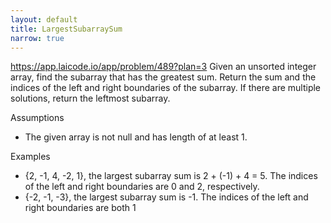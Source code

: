 ```yaml
---
layout: default
title: LargestSubarraySum
narrow: true
---
```


https://app.laicode.io/app/problem/489?plan=3
Given an unsorted integer array, find the subarray that has the greatest sum. Return the sum and the indices of the left and right boundaries of the subarray. If there are multiple solutions, return the leftmost subarray.

Assumptions

- The given array is not null and has length of at least 1.

Examples

- {2, -1, 4, -2, 1}, the largest subarray sum is 2 + (-1) + 4 = 5. The indices of the left and right boundaries are 0 and 2, respectively.
- {-2, -1, -3}, the largest subarray sum is -1. The indices of the left and right boundaries are both 1
